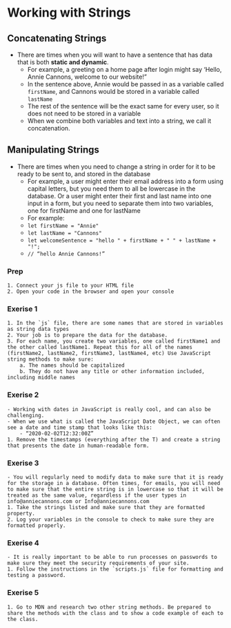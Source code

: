 # Working with Strings

## Concatenating Strings

- There are times when you will want to have a sentence that has data that is both **static and dynamic**.
    - For example, a greeting on a home page after login might say ‘Hello, Annie Cannons, welcome to our website!”
    - In the sentence above, Annie would be passed in as a variable called `firstName`, and Cannons would be stored in a variable called `lastName`
    - The rest of the sentence will be the exact same for every user, so it does not need to be stored in a variable
    - When we combine both variables and text into a string, we call it concatenation.

## Manipulating Strings
- There are times when you need to change a string in order for it to be ready to be sent to, and stored in the database
    - For example, a user might enter their email address into a form using capital letters, but you need them to all be lowercase in the database. Or a user might enter their first and last name into one input in a form, but you need to separate them into two variables, one for firstName and one for lastName
    - For example:
    - `let firstName = "Annie"`
    - `let lastName = "Cannons"`
    - `let welcomeSentence = "hello " + firstName + " " + lastName + "!";` 
    - `// “hello Annie Cannons!”`

### Prep
    1. Connect your js file to your HTML file
    2. Open your code in the browser and open your console

### Exerise 1
    1. In the `js` file, there are some names that are stored in variables as string data types
    2. Your job is to prepare the data for the database.
    3. For each name, you create two variables, one called firstName1 and the other called lastName1. Repeat this for all of the names (firstName2, lastName2, firstName3, lastName4, etc) Use JavaScript string methods to make sure:
        a. The names should be capitalized
        b. They do not have any title or other information included, including middle names

### Exerise 2
    - Working with dates in JavaScript is really cool, and can also be challenging.
    - When we use what is called the JavaScript Date Object, we can often see a date and time stamp that looks like this:
        - “2020-02-02T12:32:00Z” 
    1. Remove the timestamps (everything after the T) and create a string that presents the date in human-readable form.

### Exerise 3
    - You will regularly need to modify data to make sure that it is ready for the storage in a database. Often times, for emails, you will need to make sure that the entire string is in lowercase so that it will be treated as the same value, regardless if the user types in info@anniecannons.com or Info@anniecannons.com 
    1. Take the strings listed and make sure that they are formatted property. 
    2. Log your variables in the console to check to make sure they are formatted properly. 

### Exerise 4
    - It is really important to be able to run processes on passwords to make sure they meet the security requirements of your site. 
    1. Follow the instructions in the `scripts.js` file for formatting and testing a password.

### Exerise 5
    1. Go to MDN and research two other string methods. Be prepared to share the methods with the class and to show a code example of each to the class. 
